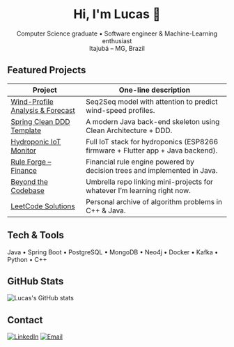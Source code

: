 <h1 align="center">Hi, I'm Lucas 👋</h1>
<p align="center">
  Computer Science graduate • Software engineer & Machine-Learning enthusiast<br/>
  Itajubá – MG, Brazil
</p>

## Featured Projects

| Project | One-line description |
|---------|----------------------|
| [Wind-Profile Analysis & Forecast](https://github.com/Perebati/tcc-wind-profile-analysis-forescating) | Seq2Seq model with attention to predict wind-speed profiles. |
| [Spring Clean DDD Template](https://github.com/Perebati/java-spring-clean-ddd-template) | A modern Java back-end skeleton using Clean Architecture + DDD. |
| [Hydroponic IoT Monitor](https://github.com/Perebati/hydroponic-iot-monitor) | Full IoT stack for hydroponics (ESP8266 firmware + Flutter app + Java backend). |
| [Rule Forge – Finance](https://github.com/Perebati/rule-forge-finance) | Financial rule engine powered by decision trees and implemented in Java. |
| [Beyond the Codebase](https://github.com/Perebati/beyond-the-codebase) | Umbrella repo linking mini-projects for whatever I’m learning right now. |
| [LeetCode Solutions](https://github.com/Perebati/leetcode) | Personal archive of algorithm problems in C++ & Java. |

## Tech & Tools
Java • Spring Boot • PostgreSQL • MongoDB • Neo4j • Docker • Kafka • Python • C++

## GitHub Stats
![Lucas&#39;s GitHub stats](https://github-readme-stats.vercel.app/api?username=Perebati&show_icons=true)

## Contact
[![LinkedIn](https://img.shields.io/badge/LinkedIn-Lucas%20Pereira-blue?logo=linkedin&logoColor=white)](https://www.linkedin.com/in/perebati/)
[![Email](https://img.shields.io/badge/Email-lucas.bpereira1999%40gmail.com-EA4335?style=flat&logo=gmail&logoColor=white)](mailto:lucas.bpereira1999@gmail.com)
